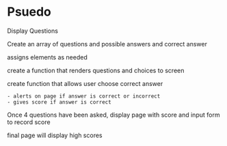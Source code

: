 # Psuedo 

Display Questions

Create an array of questions and possible answers and correct answer 

assigns elements as needed 

create a function that renders questions and choices to screen 

create function that allows user choose correct answer 

    - alerts on page if answer is correct or incorrect 
    - gives score if answer is correct

Once 4 questions have been asked, display page with score and input form to record score 

final page will display high scores


    